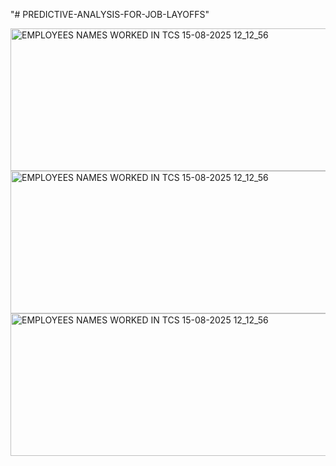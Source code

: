 "# PREDICTIVE-ANALYSIS-FOR-JOB-LAYOFFS" 





<img width="755" height="228" alt="EMPLOYEES NAMES WORKED IN TCS 15-08-2025 12_12_56" src="https://github.com/user-attachments/assets/7266e23c-0527-4caa-8c7c-d80cb21c2908" />




<img width="755" height="228" alt="EMPLOYEES NAMES WORKED IN TCS 15-08-2025 12_12_56" src="https://github.com/user-attachments/assets/63d50a6c-ac9f-4443-ae50-6f2809c79830" />




<img width="755" height="228" alt="EMPLOYEES NAMES WORKED IN TCS 15-08-2025 12_12_56" src="https://github.com/user-attachments/assets/eb8c6182-213e-46e8-80d7-985faee27088" />
